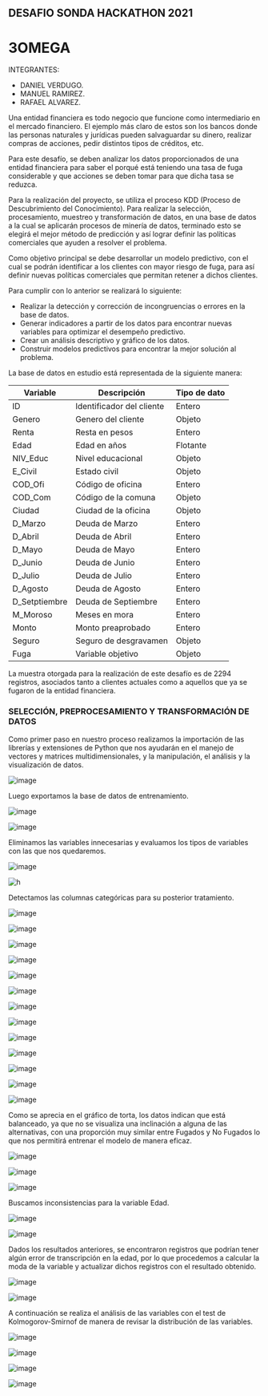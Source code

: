 ## DESAFIO SONDA HACKATHON 2021

# 3OMEGA

INTEGRANTES:
- DANIEL VERDUGO.
- MANUEL RAMIREZ.
- RAFAEL ALVAREZ.

Una entidad financiera es todo negocio que funcione como intermediario en el mercado financiero. El ejemplo más claro de estos son los bancos donde las personas naturales y jurídicas pueden salvaguardar su dinero, realizar compras de acciones, pedir distintos tipos de créditos, etc.

Para este desafío, se deben analizar los datos proporcionados de una entidad financiera para saber el porqué está teniendo una tasa de fuga considerable y que acciones se deben tomar para que dicha tasa se reduzca.

Para la realización del proyecto, se utiliza el proceso KDD (Proceso de Descubrimiento del Conocimiento). Para realizar la selección, procesamiento, muestreo y transformación de datos, en una base de datos a la cual se aplicarán procesos de minería de datos, terminado esto se elegirá el mejor método de predicción y así lograr definir las políticas comerciales que ayuden a resolver el problema.

Como objetivo principal se debe desarrollar un modelo predictivo, con el cual se podrán identificar a los clientes con mayor riesgo de fuga, para así definir nuevas políticas comerciales que permitan retener a dichos clientes.

Para cumplir con lo anterior se realizará lo siguiente:

-	Realizar la detección y corrección de incongruencias o errores en la base de datos.
-	Generar indicadores a partir de los datos para encontrar nuevas variables para optimizar el desempeño predictivo.
-	Crear un análisis descriptivo y gráfico de los datos.
-	Construir modelos predictivos para encontrar la mejor solución al problema.
 
La base de datos en estudio está representada de la siguiente manera:

|Variable|Descripción|Tipo de dato|
|--------|------------------|-------------|
|ID|Identificador del cliente|Entero|
|Genero	|Genero del cliente	|Objeto|
|Renta	|Resta en pesos	|Entero|
|Edad	|Edad en años	|Flotante|
|NIV_Educ	|Nivel educacional	|Objeto|
|E_Civil	|Estado civil	|Objeto|
|COD_Ofi	|Código de oficina	|Entero|
|COD_Com	|Código de la comuna	|Objeto|
|Ciudad	|Ciudad de la oficina	|Objeto|
|D_Marzo	|Deuda de Marzo	|Entero|
|D_Abril	|Deuda de Abril	|Entero|
|D_Mayo	|Deuda de Mayo	|Entero|
|D_Junio	|Deuda de Junio	|Entero|
|D_Julio	|Deuda de Julio	|Entero|
|D_Agosto	|Deuda de Agosto	|Entero|
|D_Setptiembre	|Deuda de Septiembre	|Entero|
|M_Moroso	|Meses en mora	|Entero|
|Monto	|Monto preaprobado	|Entero|
|Seguro	|Seguro de desgravamen	|Objeto|
|Fuga	|Variable objetivo	|Objeto|

La muestra otorgada para la realización de este desafío es de 2294 registros, asociados tanto a clientes actuales como a aquellos que ya se fugaron de la entidad financiera.

### SELECCIÓN, PREPROCESAMIENTO Y TRANSFORMACIÓN DE DATOS

Como primer paso en nuestro proceso realizamos la importación de las librerías y extensiones de Python que nos ayudarán en el manejo de vectores y matrices multidimensionales, y la manipulación, el análisis y la visualización de datos.

![image](https://user-images.githubusercontent.com/40529168/139965447-0aec8ea7-a9cd-42e0-a776-af7475f140e1.png)

Luego exportamos la base de datos de entrenamiento.

![image](https://user-images.githubusercontent.com/40529168/139965481-83011780-81dc-458b-a81d-11c1936a47aa.png)

![image](https://user-images.githubusercontent.com/40529168/139965499-ccab21d5-61e4-4a22-a455-014f500388a3.png)

Eliminamos las variables innecesarias y evaluamos los tipos de variables con las que nos quedaremos.

![image](https://user-images.githubusercontent.com/40529168/139965526-ccbe53d1-d5df-4f1d-ba1f-2ef77983dcce.png)

![h](https://user-images.githubusercontent.com/40529168/139965821-932970b7-be99-4632-8ce1-bcf1afa107fd.png)

Detectamos las columnas categóricas para su posterior tratamiento.

![image](https://user-images.githubusercontent.com/40529168/139965848-7f0cc1f9-9a27-4250-9183-6d9316e12bab.png)

![image](https://user-images.githubusercontent.com/40529168/139965863-949e2464-d1d1-470c-9d30-1802bb6d8018.png)

![image](https://user-images.githubusercontent.com/40529168/139965904-0da229d2-e6a0-4809-af2e-8a7827686400.png)

![image](https://user-images.githubusercontent.com/40529168/139966002-cfb04c9c-aca0-4a26-af8d-bf04e7494bcc.png)

![image](https://user-images.githubusercontent.com/40529168/139966020-be222f6b-24d8-4dc3-a52c-1ef774a80ed3.png)

![image](https://user-images.githubusercontent.com/40529168/139966027-2fc98306-a20d-4765-ac32-9c062239e74a.png)

![image](https://user-images.githubusercontent.com/40529168/139966035-f7958e61-d893-4a6c-afea-ac702aea3f80.png)

![image](https://user-images.githubusercontent.com/40529168/139966128-d7adc06a-5d06-4a8b-a0dd-32a994799ebd.png)

![image](https://user-images.githubusercontent.com/40529168/139966153-961bdaaa-8a3d-45b6-b728-f575b62276fc.png)

![image](https://user-images.githubusercontent.com/40529168/139966166-aa186ff7-dc13-4f02-9b2f-903b8ca5c7c0.png)

![image](https://user-images.githubusercontent.com/40529168/139966186-f2f622c4-be4c-4c29-9399-ee1bd44e0e92.png)

![image](https://user-images.githubusercontent.com/40529168/139966200-d76ca2da-a8bb-4859-abf1-d3ef236047f1.png)

![image](https://user-images.githubusercontent.com/40529168/139966238-ed390cd2-f685-4684-b128-05e732019942.png)

Como se aprecia en el gráfico de torta, los datos indican que está balanceado, ya que no se visualiza una inclinación a alguna de las alternativas, con una proporción muy similar entre Fugados y No Fugados lo que nos permitirá entrenar el modelo de manera eficaz.

![image](https://user-images.githubusercontent.com/40529168/139966295-e3563ecc-543f-4229-b747-34dd8fe8f930.png)

![image](https://user-images.githubusercontent.com/40529168/139966339-978d8a5d-68d4-45a6-b8f9-64d22dc940bf.png)

![image](https://user-images.githubusercontent.com/40529168/139966354-82b9cf8f-5f2f-485a-b96b-b0d0688c137f.png)

Buscamos inconsistencias para la variable Edad.

![image](https://user-images.githubusercontent.com/40529168/139966393-bfacd1a6-c010-46a5-bce7-a5ca15b78e55.png)

![image](https://user-images.githubusercontent.com/40529168/139966408-06f80e79-337c-4af0-9075-3f645c2351db.png)

Dados los resultados anteriores, se encontraron registros que podrían tener algún error de transcripción en la edad, por lo que procedemos a calcular la moda de la variable y actualizar dichos registros con el resultado obtenido.

![image](https://user-images.githubusercontent.com/40529168/139966443-d4717ff2-4c73-4105-afbe-02f7c00736a7.png)

![image](https://user-images.githubusercontent.com/40529168/139966457-e77e74ae-1aa8-441f-9711-c2277119fbdb.png)

A continuación se realiza el análisis de las variables con el test de Kolmogorov-Smirnof de manera de revisar la distribución de las variables.

![image](https://user-images.githubusercontent.com/40529168/139966473-47639e7a-840a-4eaf-b017-908691ba8b64.png)

![image](https://user-images.githubusercontent.com/40529168/139966899-4da83bdb-ce8e-4f16-b7f9-a356deffbd6d.png)

![image](https://user-images.githubusercontent.com/40529168/139966943-e86b6433-5644-40e2-81cb-3156a576fbd3.png)

![image](https://user-images.githubusercontent.com/40529168/139967018-38dbdd1f-d37f-4ae0-ba5d-4daa42f8c704.png)
